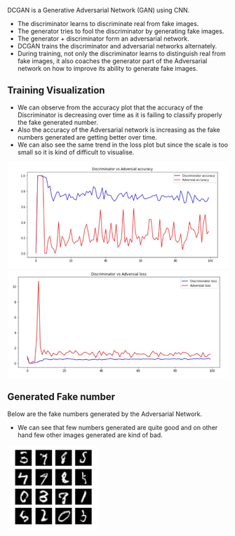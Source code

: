 DCGAN is a Generative Adversarial Network (GAN) using CNN.

- The discriminator learns to discriminate real from fake images.
- The generator tries to fool the discriminator by generating fake images.
- The generator + discriminator form an adversarial network.
- DCGAN trains the discriminator and adversarial networks alternately.
- During training, not only the discriminator learns to distinguish real from fake images, it also coaches the generator part of the Adversarial network on how to improve its ability to generate fake images.

## Training Visualization
- We can observe from the accuracy plot that the accuracy of the Discriminator is decreasing over time as it is failing to classify properly the fake generated number.
- Also the accuracy of the Adversarial network is increasing as the fake numbers generated are getting better over time.
- We can also see the same trend in the loss plot but since the scale is too small so it is kind of difficult to visualise.
<img src="./Discriminator vs Adversial Accuracy.jpg">


<img src="./Discriminator vs Adversial Loss.jpg">

## Generated Fake number
Below are the fake numbers generated by the Adversarial Network.
- We can see that few numbers generated are quite good and on other hand few other images generated are kind of bad.

<img src="./Generated fake number.jpg">
